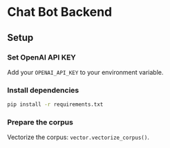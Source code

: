 # Chat Bot Backend

## Setup

### Set OpenAI API KEY

Add your `OPENAI_API_KEY` to your environment variable.

### Install dependencies

```bash
pip install -r requirements.txt
```

### Prepare the corpus

Vectorize the corpus: `vector.vectorize_corpus()`.